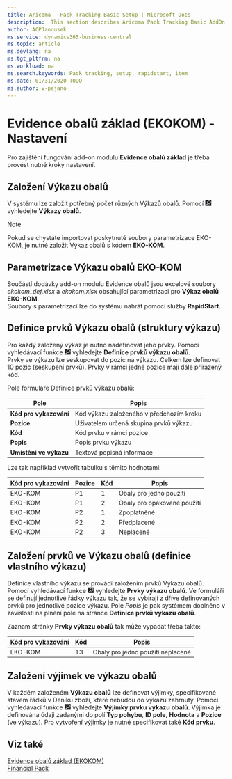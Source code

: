 ```yaml
---
title: Aricoma - Pack Tracking Basic Setup | Microsoft Docs
description:  This section describes Aricoma Pack Tracking Basic AddOn Setup
author: ACPJanousek
ms.service: dynamics365-business-central
ms.topic: article
ms.devlang: na
ms.tgt_pltfrm: na
ms.workload: na
ms.search.keywords: Pack tracking, setup, rapidstart, item
ms.date: 01/31/2020 TODO
ms.author: v-pejano
---
```


# Evidence obalů základ (EKOKOM) - Nastavení
Pro zajištění fungování add-on modulu **Evidence obalů základ** je třeba provést nutné kroky nastavení.  

## Založení Výkazu obalů
V systému lze založit potřebný počet různých Výkazů obalů. Pomocí ![Žárovka, která otevře funkci Řekněte mi](media/ui-search/search_small.png "Řekněte mi, co chcete dělat") vyhledejte **Výkazy obalů**.  

  > [!NOTE]  
  > Pokud se chystáte importovat poskytnuté soubory parametrizace EKO-KOM, je nutné založit Výkaz obalů s kódem **EKO-KOM**.  

## Parametrizace Výkazu obalů EKO-KOM  
Součástí dodávky add-on modulu Evidence obalů jsou excelové soubory *ekokom_def.xlsx* a *ekokom.xlsx* obsahující parametrizaci pro **Výkaz obalů EKO-KOM**.  
Soubory s parametrizací lze do systému nahrát pomocí služby **RapidStart**.

## Definice prvků Výkazu obalů (struktury výkazu)  
Pro každý založený výkaz je nutno nadefinovat jeho prvky. Pomocí vyhledávací funkce ![Žárovka, která otevře funkci Řekněte mi](media/ui-search/search_small.png "Řekněte mi, co chcete dělat") vyhledejte **Definice prvků výkazu obalů**.  
Prvky ve výkazu lze seskupovat do pozic na výkazu. Celkem lze definovat 10 pozic (seskupení prvků). Prvky v rámci jedné pozice mají dále přiřazený kód.  

Pole formuláře Definice prvků výkazu obalů:

|Pole|Popis|  
|---------------|---------------|  
|**Kód pro vykazování**|Kód výkazu založeného v předchozím kroku|  
|**Pozice**|Uživatelem určená skupina prvků výkazu|  
|**Kód**|Kód prvku v rámci pozice|  
|**Popis**|Popis prvku výkazu|  
|**Umístění ve výkazu**|Textová popisná informace|  


Lze tak například vytvořit tabulku s těmito hodnotami:

|Kód pro vykazování| Pozice|Kód|Popis|
|----------|----------|----------|----------|
|EKO-KOM|P1|1|Obaly pro jedno použití|
|EKO-KOM|P1|2|Obaly pro opakované použití|
|EKO-KOM|P2|1|Zpoplatněné|
|EKO-KOM|P2|2|Předplacené|
|EKO-KOM|P2|3|Neplacené|

## Založení prvků ve Výkazu obalů (definice vlastního výkazu)

Definice vlastního výkazu se provádí založením prvků Výkazu obalů. Pomocí vyhledávací funkce ![Žárovka, která otevře funkci Řekněte mi](media/ui-search/search_small.png "Řekněte mi, co chcete dělat") vyhledejte **Prvky výkazu obalů**. Ve formuláři se definují jednotlivé řádky výkazu tak, že se vybírají z dříve definovaných prvků pro jednotlivé pozice výkazu. Pole *Popis* je pak systémem doplněno v závislosti na plnění pole na stránce **Definice prvků vykazu obalů**.

Záznam stránky **Prvky výkazu obalů** tak může vypadat třeba takto:

|Kód pro vykazování|Kód|Popis|
|---------------|---------------|---------------|
|EKO-KOM|13|Obaly pro jedno použití neplacené|

## Založení výjimek ve výkazu obalů

V každém založeném **Výkazu obalů** lze definovat výjimky, specifikované stavem řádků v Deníku zboží, které nebudou do výkazu zahrnuty. Pomocí vyhledávací funkce ![Žárovka, která otevře funkci Řekněte mi](media/ui-search/search_small.png "Řekněte mi, co chcete dělat") vyhledejte **Výjimky prvku výkazu obalů**.  Výjimka je definována údaji zadanými do polí **Typ pohybu**, **ID pole**, **Hodnota** a **Pozice** (ve výkazu). Pro vytvoření výjimky je nutné specifikovat také **Kód prvku**.


## Viz také
[Evidence obalů základ (EKOKOM)](pack-tracking-basic.md)  
[Financial Pack](finance-pack.md)  
